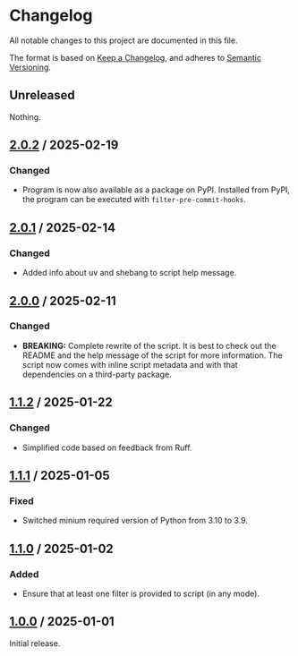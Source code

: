 # Changelog

All notable changes to this project are documented in this file.

The format is based on [Keep a Changelog](https://keepachangelog.com/en/1.1.0),
and adheres to [Semantic Versioning](https://semver.org/spec/v2.0.0).

## Unreleased

Nothing.

## [2.0.2](https://github.com/trallnag/filter-pre-commit-hooks/compare/v2.0.1...v2.0.2) / 2025-02-19

### Changed

- Program is now also available as a package on PyPI. Installed from PyPI, the
  program can be executed with `filter-pre-commit-hooks`.

## [2.0.1](https://github.com/trallnag/filter-pre-commit-hooks/compare/v2.0.0...v2.0.1) / 2025-02-14

### Changed

- Added info about uv and shebang to script help message.

## [2.0.0](https://github.com/trallnag/filter-pre-commit-hooks/compare/v1.1.2...v2.0.0) / 2025-02-11

### Changed

- **BREAKING:** Complete rewrite of the script. It is best to check out the
  README and the help message of the script for more information. The script now
  comes with inline script metadata and with that dependencies on a third-party
  package.

## [1.1.2](https://github.com/trallnag/filter-pre-commit-hooks/compare/v1.1.1...v1.1.2) / 2025-01-22

### Changed

- Simplified code based on feedback from Ruff.

## [1.1.1](https://github.com/trallnag/filter-pre-commit-hooks/compare/v1.1.0...v1.1.1) / 2025-01-05

### Fixed

- Switched minium required version of Python from 3.10 to 3.9.

## [1.1.0](https://github.com/trallnag/filter-pre-commit-hooks/compare/v1.0.0...v1.1.0) / 2025-01-02

### Added

- Ensure that at least one filter is provided to script (in any mode).

## [1.0.0](https://github.com/trallnag/filter-pre-commit-hooks/compare/6014a859fec1b8842ea1dc573e096609e61ceecd...v1.0.0) / 2025-01-01

Initial release.

